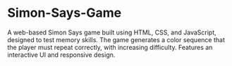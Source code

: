 # Simon-Says-Game
A web-based Simon Says game built using HTML, CSS, and JavaScript, designed to test memory skills. The game generates a color sequence that the player must repeat correctly, with increasing difficulty. Features an interactive UI and responsive design.
